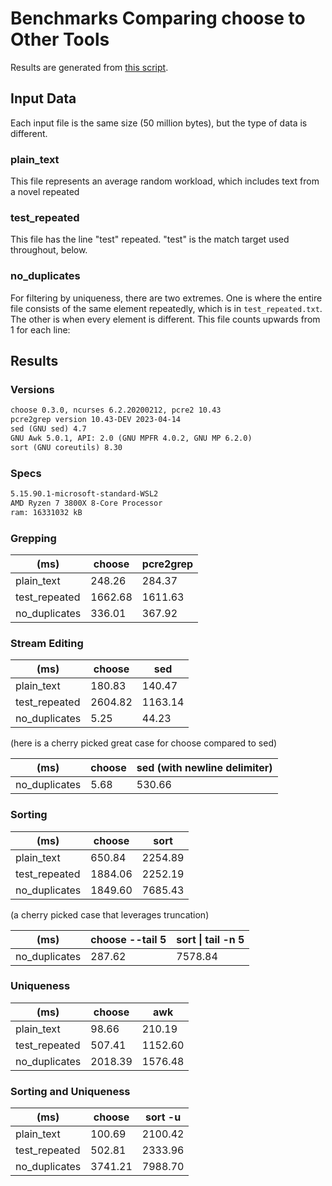 # Benchmarks Comparing choose to Other Tools

Results are generated from [this script](./gen_perf_stats.bash).

## Input Data

Each input file is the same size (50 million bytes), but the type of data is different.

### plain_text

This file represents an average random workload, which includes text from a novel repeated

### test_repeated

This file has the line "test" repeated. "test" is the match target used throughout, below.

### no_duplicates

For filtering by uniqueness, there are two extremes. One is where the entire file consists of the same element repeatedly, which is in `test_repeated.txt`. The other is when every element is different. This file counts upwards from 1 for each line:

## Results

### Versions
```txt
choose 0.3.0, ncurses 6.2.20200212, pcre2 10.43
pcre2grep version 10.43-DEV 2023-04-14
sed (GNU sed) 4.7
GNU Awk 5.0.1, API: 2.0 (GNU MPFR 4.0.2, GNU MP 6.2.0)
sort (GNU coreutils) 8.30
```
### Specs
```txt
5.15.90.1-microsoft-standard-WSL2
AMD Ryzen 7 3800X 8-Core Processor
ram: 16331032 kB
```

### Grepping

| (ms)             | choose | pcre2grep  |
|------------------|--------|------------|
| plain_text       | 248.26 | 284.37 | 
| test_repeated    | 1662.68 | 1611.63 | 
| no_duplicates    | 336.01 | 367.92 | 

### Stream Editing

| (ms)             | choose | sed  |
|------------------|--------|------|
| plain_text       | 180.83 | 140.47 | 
| test_repeated    | 2604.82 | 1163.14 | 
| no_duplicates    | 5.25 | 44.23 | 

(here is a cherry picked great case for choose compared to sed)

| (ms)             | choose | sed (with newline delimiter) |
|------------------|--------|------|
| no_duplicates    | 5.68 | 530.66 | 

### Sorting

| (ms)             | choose | sort |
|------------------|--------|------|
| plain_text       | 650.84 | 2254.89 | 
| test_repeated    | 1884.06 | 2252.19 | 
| no_duplicates    | 1849.60 | 7685.43 | 

(a cherry picked case that leverages truncation)


| (ms)             | choose --tail 5 | sort \| tail -n 5 |
|------------------|--------|------|
| no_duplicates    | 287.62 | 7578.84 | 

### Uniqueness

| (ms)             | choose | awk |
|------------------|--------|-----|
| plain_text       | 98.66 | 210.19 | 
| test_repeated    | 507.41 | 1152.60 | 
| no_duplicates    | 2018.39 | 1576.48 | 

### Sorting and Uniqueness

| (ms)             | choose | sort -u |
|------------------|--------|---------|
| plain_text       | 100.69 | 2100.42 | 
| test_repeated    | 502.81 | 2333.96 | 
| no_duplicates    | 3741.21 | 7988.70 | 
